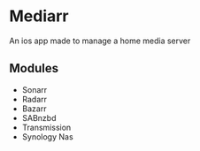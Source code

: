 # Mediarr

An ios app made to manage a home media server

## Modules
- Sonarr
- Radarr
- Bazarr
- SABnzbd
- Transmission
- Synology Nas
